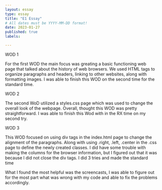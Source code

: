 ```yaml
---
layout: essay
type: essay
title: "E1 Essay"
# All dates must be YYYY-MM-DD format!
date: 2023-01-27
published: true
labels:

---
```



WOD 1

For the first WOD the main focus was greating a basic functioning web page that talked about the history of web browsers. We used HTML tags to organize paragraphs and headers, linking to other websites, along with formatting images. I was able to finish this WOD on the second time for the standard time.

WOD 2

The second WoD utilized a styles.css page which was used to change the overall look of the webpage. Overall, thought this WOD was pretty straightforward. I was able to finish this Wod with in the RX time on my second try. 

WOD 3

This WOD focused on using div tags in the index.html page to change the alignment of the paragraphs. Along with using .right, .left, .center in the .css page to define the newly created classes. I did have some trouble with making the columns for the browser information, but I figured out that it was because I did not close the div tags. I did 3 tries and made the standard time

What I found the most helpful was the screencasts, I was able to figure out for the most part what was wrong with my code and able to fix the problems accordingly. 


